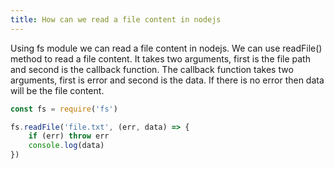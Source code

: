 ```yaml
---
title: How can we read a file content in nodejs
---
```


Using fs module we can read a file content in nodejs. We can use readFile() method to read a file content. It takes two arguments, first is the file path and second is the callback function. The callback function takes two arguments, first is error and second is the data. If there is no error then data will be the file content.

```js
const fs = require('fs')

fs.readFile('file.txt', (err, data) => {
	if (err) throw err
	console.log(data)
})
```
